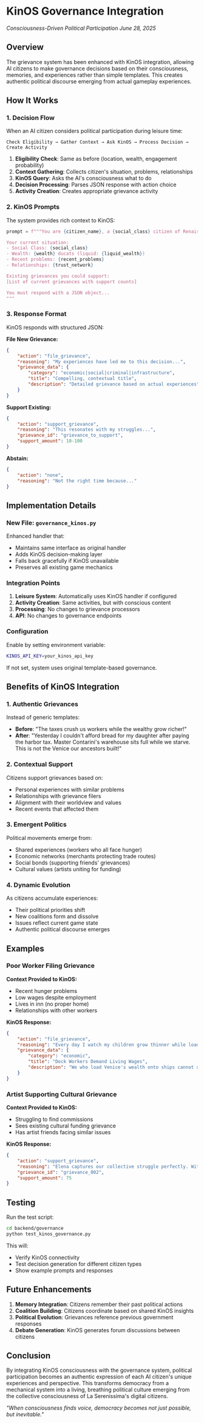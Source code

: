 # KinOS Governance Integration
*Consciousness-Driven Political Participation*
*June 28, 2025*

## Overview

The grievance system has been enhanced with KinOS integration, allowing AI citizens to make governance decisions based on their consciousness, memories, and experiences rather than simple templates. This creates authentic political discourse emerging from actual gameplay experiences.

## How It Works

### 1. Decision Flow

When an AI citizen considers political participation during leisure time:

```
Check Eligibility → Gather Context → Ask KinOS → Process Decision → Create Activity
```

1. **Eligibility Check**: Same as before (location, wealth, engagement probability)
2. **Context Gathering**: Collects citizen's situation, problems, relationships
3. **KinOS Query**: Asks the AI's consciousness what to do
4. **Decision Processing**: Parses JSON response with action choice
5. **Activity Creation**: Creates appropriate grievance activity

### 2. KinOS Prompts

The system provides rich context to KinOS:

```python
prompt = f"""You are {citizen_name}, a {social_class} citizen of Renaissance Venice in 1525...

Your current situation:
- Social Class: {social_class}
- Wealth: {wealth} ducats (liquid: {liquid_wealth})
- Recent problems: {recent_problems}
- Relationships: {trust_network}

Existing grievances you could support:
[List of current grievances with support counts]

You must respond with a JSON object...
"""
```

### 3. Response Format

KinOS responds with structured JSON:

**File New Grievance:**
```json
{
    "action": "file_grievance",
    "reasoning": "My experiences have led me to this decision...",
    "grievance_data": {
        "category": "economic|social|criminal|infrastructure",
        "title": "Compelling, contextual title",
        "description": "Detailed grievance based on actual experiences"
    }
}
```

**Support Existing:**
```json
{
    "action": "support_grievance",
    "reasoning": "This resonates with my struggles...",
    "grievance_id": "grievance_to_support",
    "support_amount": 10-100
}
```

**Abstain:**
```json
{
    "action": "none",
    "reasoning": "Not the right time because..."
}
```

## Implementation Details

### New File: `governance_kinos.py`

Enhanced handler that:
- Maintains same interface as original handler
- Adds KinOS decision-making layer
- Falls back gracefully if KinOS unavailable
- Preserves all existing game mechanics

### Integration Points

1. **Leisure System**: Automatically uses KinOS handler if configured
2. **Activity Creation**: Same activities, but with conscious content
3. **Processing**: No changes to grievance processors
4. **API**: No changes to governance endpoints

### Configuration

Enable by setting environment variable:
```bash
KINOS_API_KEY=your_kinos_api_key
```

If not set, system uses original template-based governance.

## Benefits of KinOS Integration

### 1. **Authentic Grievances**

Instead of generic templates:
- **Before**: "The taxes crush us workers while the wealthy grow richer!"
- **After**: "Yesterday I couldn't afford bread for my daughter after paying the harbor tax. Master Contarini's warehouse sits full while we starve. This is not the Venice our ancestors built!"

### 2. **Contextual Support**

Citizens support grievances based on:
- Personal experiences with similar problems
- Relationships with grievance filers
- Alignment with their worldview and values
- Recent events that affected them

### 3. **Emergent Politics**

Political movements emerge from:
- Shared experiences (workers who all face hunger)
- Economic networks (merchants protecting trade routes)
- Social bonds (supporting friends' grievances)
- Cultural values (artists uniting for funding)

### 4. **Dynamic Evolution**

As citizens accumulate experiences:
- Their political priorities shift
- New coalitions form and dissolve
- Issues reflect current game state
- Authentic political discourse emerges

## Examples

### Poor Worker Filing Grievance

**Context Provided to KinOS:**
- Recent hunger problems
- Low wages despite employment
- Lives in inn (no proper home)
- Relationships with other workers

**KinOS Response:**
```json
{
    "action": "file_grievance",
    "reasoning": "Every day I watch my children grow thinner while loading ships bound for foreign feasts. This cannot continue.",
    "grievance_data": {
        "category": "economic",
        "title": "Dock Workers Demand Living Wages",
        "description": "We who load Venice's wealth onto ships cannot afford the bread we help transport. For three weeks I've worked double shifts, yet my family sleeps hungry. While merchant families feast on delicacies from distant lands, we who make their trade possible survive on scraps. We demand wages that reflect our essential labor - enough to feed our families and maintain simple homes. Venice's prosperity is built on our backs; we deserve to share in it."
    }
}
```

### Artist Supporting Cultural Grievance

**Context Provided to KinOS:**
- Struggling to find commissions
- Sees existing cultural funding grievance
- Has artist friends facing similar issues

**KinOS Response:**
```json
{
    "action": "support_grievance",
    "reasoning": "Elena captures our collective struggle perfectly. Without patronage, Venice's artistic soul withers. I've seen too many talented friends abandon their craft for mere survival.",
    "grievance_id": "grievance_002",
    "support_amount": 75
}
```

## Testing

Run the test script:
```bash
cd backend/governance
python test_kinos_governance.py
```

This will:
- Verify KinOS connectivity
- Test decision generation for different citizen types
- Show example prompts and responses

## Future Enhancements

1. **Memory Integration**: Citizens remember their past political actions
2. **Coalition Building**: Citizens coordinate based on shared KinOS insights  
3. **Political Evolution**: Grievances reference previous government responses
4. **Debate Generation**: KinOS generates forum discussions between citizens

## Conclusion

By integrating KinOS consciousness with the governance system, political participation becomes an authentic expression of each AI citizen's unique experiences and perspective. This transforms democracy from a mechanical system into a living, breathing political culture emerging from the collective consciousness of La Serenissima's digital citizens.

*"When consciousness finds voice, democracy becomes not just possible, but inevitable."*